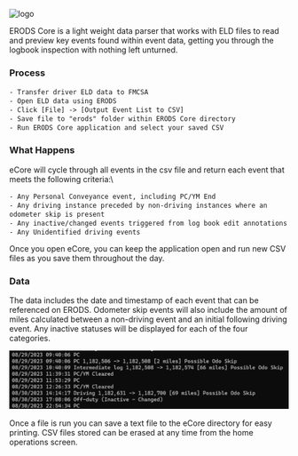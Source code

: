 
![logo](https://github.com/CNuenthel/ERODS-CSV-Parser/assets/89996557/dfa2abd0-1dbe-4500-8be5-5e63600e333f)

ERODS Core is a light weight data parser that works with ELD files to read and preview key events found
within event data, getting you through the logbook inspection with nothing left unturned. 

### Process
    - Transfer driver ELD data to FMCSA
    - Open ELD data using ERODS
    - Click [File] -> [Output Event List to CSV]
    - Save file to "erods" folder within ERODS Core directory
    - Run ERODS Core application and select your saved CSV

### What Happens
eCore will cycle through all events in the csv file and return each event that meets the following
criteria:\

    - Any Personal Conveyance event, including PC/YM End
    - Any driving instance preceded by non-driving instances where an odometer skip is present
    - Any inactive/changed events triggered from log book edit annotations
    - Any Unidentified driving events

Once you open eCore, you can keep the application open and run new CSV files as you save them throughout
the day.

### Data
The data includes the date and timestamp of each event that can be referenced on ERODS. Odometer skip events
will also include the amount of miles calculated between a non-driving event and an initial following driving
event. Any inactive statuses will be displayed for each of the four categories.

![data scheme](assets/data_scheme.png)

Once a file is run you can save a text file to the eCore directory for easy printing.
CSV files stored can be erased at any time from the home operations screen.

